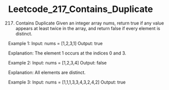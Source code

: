 # Leetcode_217_Contains_Duplicate
217. Contains Duplicate
Given an integer array nums, return true if any value appears at least twice in the array, and return false if every element is distinct.

 

<p>Example 1:
Input: nums = [1,2,3,1]
Output: true

Explanation:
The element 1 occurs at the indices 0 and 3.





Example 2:
Input: nums = [1,2,3,4]
Output: false

Explanation:
All elements are distinct.





Example 3:
Input: nums = [1,1,1,3,3,4,3,2,4,2]
Output: true
</p>
